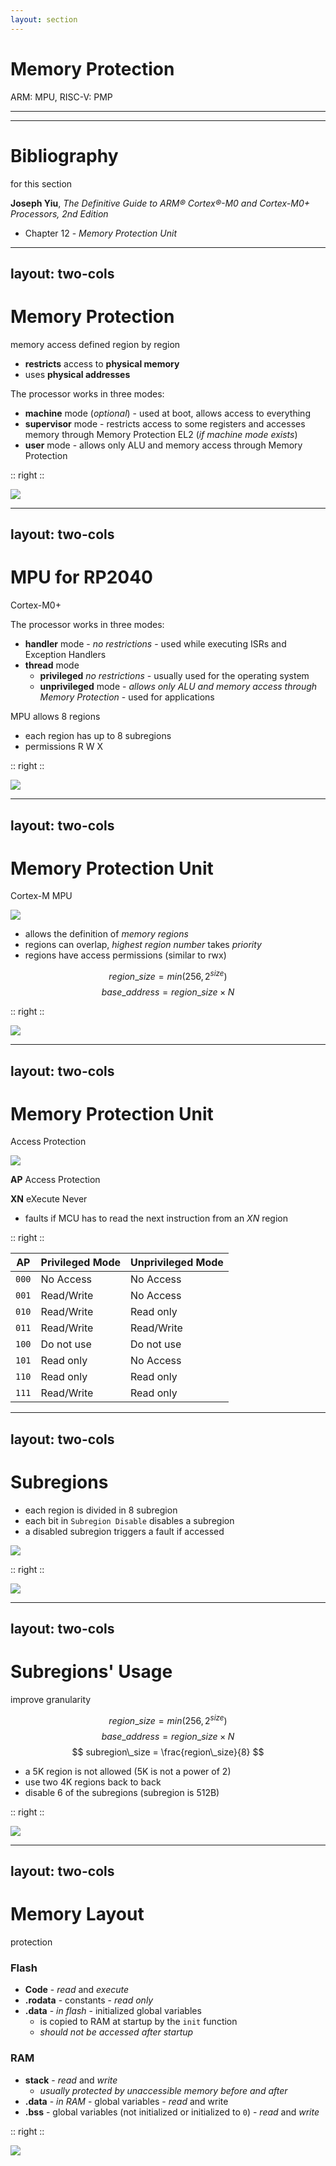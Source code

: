 ```yaml
---
layout: section
---
```

# Memory Protection
ARM: MPU, RISC-V: PMP

---
---
# Bibliography
for this section

**Joseph Yiu**, *The Definitive Guide to ARM® Cortex®-M0 and Cortex-M0+ Processors, 2nd Edition* 
   - Chapter 12 - *Memory Protection Unit*

---
layout: two-cols
---
# Memory Protection

<style>
.two-columns {
    grid-template-columns: 2.5fr 3fr;
}
</style>

memory access defined region by region

- **restricts** access to **physical memory**
- uses **physical addresses**

The processor works in three modes:
- **machine** mode (*optional*) - used at boot, allows access to everything
- **supervisor** mode - restricts access to some registers and accesses memory through Memory Protection EL2 (*if machine mode exists*)
- **user** mode - allows only ALU and memory access through Memory Protection


:: right ::

<img src="/mpu/memory_protection.svg" class="w-120">

---
layout: two-cols
---
# MPU for RP2040
Cortex-M0+

The processor works in three modes:
- **handler** mode - *no restrictions* - used while executing ISRs and Exception Handlers
- **thread** mode
  - **privileged** *no restrictions* - usually used for the operating system
  - **unprivileged** mode - *allows only ALU and memory access through Memory Protection* - used for applications

MPU allows 8 regions
- each region has up to 8 subregions
- permissions R W X

:: right ::

<img src="/mpu/mpu_rp2040.svg" class="w-120">


---
layout: two-cols
---
# Memory Protection Unit
Cortex-M MPU

<style>
.two-columns {
    grid-template-columns: 3fr 2fr;
}
</style>

<img src="/mpu/mpu.svg" class="w-120">

- allows the definition of *memory regions*
- regions can overlap, *highest region number* takes *priority*
- regions have access permissions (similar to rwx)

$$ region\_size = min\lparen256, 2^{size}\rparen $$
$$ base\_address = region\_size \times N $$

:: right ::

<img src="/mpu/mpu_regions.svg" class="w-70 m-5">

---
layout: two-cols
---
# Memory Protection Unit
Access Protection

<img src="/mpu/mpu.svg" class="w-120">

**AP** Access Protection

**XN** eXecute Never 
  - faults if MCU has to read the next instruction from an *XN* region

:: right ::

| **AP** | Privileged Mode | Unprivileged Mode |
|-------|------------|--------------|
| `000` | No Access | No Access |
| `001` | Read/Write | No Access |
| `010` | Read/Write | Read only |
| `011` | Read/Write | Read/Write |
| <span color="red">`100`</span> | <span color="red">Do not use</span> | <span color="red">Do not use</span> |
| `101` | Read only | No Access |
| `110` | Read only | Read only |
| `111` | Read/Write | Read only |

---
layout: two-cols
---
# Subregions

<style>
.two-columns {
    grid-template-columns: 5fr 3fr;
}
</style>

- each region is divided in 8 subregion
- each bit in `Subregion Disable` disables a subregion
- a disabled subregion triggers a fault if accessed

<img src="/mpu/mpu.svg" class="w-120">

:: right ::

<img src="/mpu/subregions.svg" class="w-70">

---
layout: two-cols
---
# Subregions' Usage
improve granularity

<style>
.two-columns {
    grid-template-columns: 5fr 3fr;
}
</style>

$$ region\_size = min\lparen256, 2^{size}\rparen $$
$$ base\_address = region\_size \times N $$
$$ subregion\_size = \frac{region\_size}{8} $$

- a 5K region is not allowed (5K is not a power of 2)
- use two 4K regions back to back
- disable 6 of the subregions (subregion is 512B)

:: right ::

<img src="/mpu/regions_and_subregions.svg" class="w-70">

---
layout: two-cols
---
# Memory Layout
protection

<style>
.two-columns {
    grid-template-columns: 5fr 2fr;
}
</style>

### Flash

- **Code** - *read* and *execute*
- **.rodata** - constants - *read only*
- **.data** - *in flash* - initialized global variables
  - is copied to RAM at startup by the `init` function
  - *should not be accessed after startup*

### RAM
- **stack** - *read* and *write*
  - *usually protected by unaccessible memory before and after*
- **.data** - *in RAM* - global variables - *read* and write
- **.bss** - global variables (not initialized or initialized to `0`) - *read* and *write*

:: right ::

<img src="/mpu/layout.svg" class="w-64">
